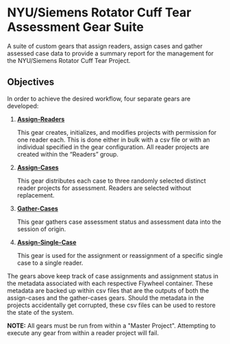 # NYU/Siemens Rotator Cuff Tear Assessment Gear Suite

A suite of custom gears that assign readers, assign cases and gather assessed case data to provide a summary report for the management for the NYU/Siemens Rotator Cuff Tear Project.

## Objectives

In order to achieve the desired workflow, four separate gears are developed:

1. [**Assign-Readers**](./gears/assign_readers/)

    This gear creates, initializes, and modifies projects with permission for one reader each.  This is done either in bulk with a csv file or with an individual specified in the gear configuration.  All reader projects are created within the “Readers” group.

2. [**Assign-Cases**](./gears/assign_cases/)

    This gear distributes each case to three randomly selected distinct reader projects for assessment. Readers are selected without replacement.

3. [**Gather-Cases**](./gears/gather_cases/)

    This gear gathers case assessment status and assessment data into the session of origin.

4. [**Assign-Single-Case**](./gears/assign_single_case/)

    This gear is used for the assignment or reassignment of a specific single case to a single reader.

The gears above keep track of case assignments and assignment status in the metadata associated with each respective Flywheel container.  These metadata are backed up within csv files that are the outputs of both the assign-cases and the gather-cases gears.  Should the metadata in the projects accidentally get corrupted, these csv files can be used to restore the state of the system.

**NOTE:** All gears must be run from within a "Master Project". Attempting to execute any gear from within a reader project will fail.
